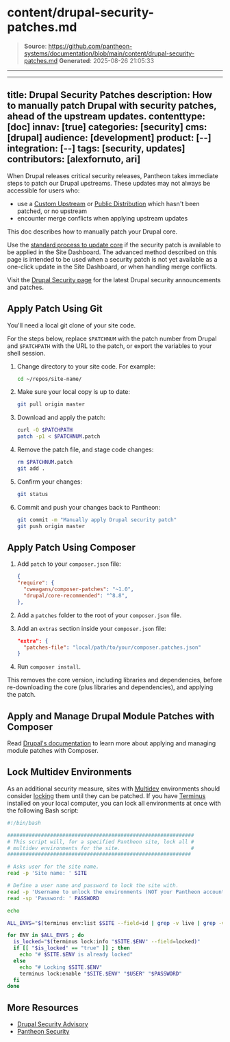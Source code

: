 # content/drupal-security-patches.md

> **Source**: https://github.com/pantheon-systems/documentation/blob/main/content/drupal-security-patches.md
> **Generated**: 2025-08-26 21:05:33

---

---
title: Drupal Security Patches
description: How to manually patch Drupal with security patches, ahead of the upstream updates.
contenttype: [doc]
innav: [true]
categories: [security]
cms: [drupal]
audience: [development]
product: [--]
integration: [--]
tags: [security, updates]
contributors: [alexfornuto, ari]
---

When Drupal releases critical security releases, Pantheon takes immediate steps to patch our Drupal upstreams. These updates may not always be accessible for users who:

- use a [Custom Upstream](/guides/custom-upstream) or [Public Distribution](/start-state/#public-distributions) which hasn't been patched, or no upstream
- encounter merge conflicts when applying upstream updates

This doc describes how to manually patch your Drupal core.

<Alert title="Warning" type="danger">

Use the [standard process to update core](/core-updates) if the security patch is available to be applied in the Site Dashboard. The advanced method described on this page is intended to be used when a security patch is not yet available as a one-click update in the Site Dashboard, or when handling merge conflicts.

</Alert>

Visit the [Drupal Security page](https://www.drupal.org/security) for the latest Drupal security announcements and patches.

## Apply Patch Using Git

You'll need a local git clone of your site code.

For the steps below, replace `$PATCHNUM` with the patch number from Drupal and `$PATCHPATH` with the URL to the patch, or export the variables to your shell session.

1. Change directory to your site code. For example:

    ```bash
    cd ~/repos/site-name/
    ```

2. Make sure your local copy is up to date:

    ```bash
    git pull origin master
    ```

3. Download and apply the patch:

    ```bash
    curl -O $PATCHPATH
    patch -p1 < $PATCHNUM.patch
    ```

4. Remove the patch file, and stage code changes:

    ```bash
    rm $PATCHNUM.patch
    git add .
    ```

5. Confirm your changes:

    ```bash
    git status
    ```

6. Commit and push your changes back to Pantheon:

    ```bash
    git commit -m "Manually apply Drupal security patch"
    git push origin master
    ```

## Apply Patch Using Composer

1. Add `patch` to your `composer.json` file:

    ```json:title=composer.json
    {
    "require": {
      "cweagans/composer-patches": "~1.0",
      "drupal/core-recommended": "^8.8",
    },
    ```

1. Add a `patches` folder to the root of your `composer.json` file.

1. Add an `extras` section inside your `composer.json` file:

    ```json:title=composer.json
    "extra": {
      "patches-file": "local/path/to/your/composer.patches.json"
    }
    ```

1. Run `composer install`.

  This removes the core version, including libraries and dependencies, before re-downloading the core (plus libraries and dependencies), and applying the patch.

## Apply and Manage Drupal Module Patches with Composer

  Read [Drupal's documentation](https://www.drupal.org/docs/develop/using-composer/using-composer-to-install-drupal-and-manage-dependencies#patches) to learn more about applying and managing module patches with Composer.

## Lock Multidev Environments


As an additional security measure, sites with [Multidev](/guides/multidev) environments should consider [locking](/guides/secure-development/security-tool) them until they can be patched. If you have [Terminus](/terminus) installed on your local computer, you can lock all environments at once with the following Bash script:

```bash
#!/bin/bash

#############################################################
# This script will, for a specified Pantheon site, lock all #
# multidev environments for the site.                       #
############################################################

# Asks user for the site name.
read -p 'Site name: ' SITE

# Define a user name and password to lock the site with.
read -p 'Username to unlock the environments (NOT your Pantheon account username): ' USER
read -sp 'Password: ' PASSWORD

echo

ALL_ENVS="$(terminus env:list $SITE --field=id | grep -v live | grep -v dev | grep -v test)"

for ENV in $ALL_ENVS ; do
  is_locked="$(terminus lock:info "$SITE.$ENV" --field=locked)"
  if [[ "$is_locked" == "true" ]] ; then
    echo "# $SITE.$ENV is already locked"
  else
    echo "# Locking $SITE.$ENV"
    terminus lock:enable "$SITE.$ENV" "$USER" "$PASSWORD"
  fi
done

```

## More Resources

- [Drupal Security Advisory](https://www.drupal.org/security)
- [Pantheon Security](/guides/security)